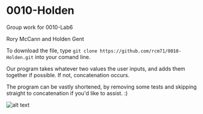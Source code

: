 # 0010-Holden
Group work for 0010-Lab6

Rory McCann and Holden Gent


To download the file, type ```git clone https://github.com/rcm71/0010-Holden.git``` into your comand line.


Our program takes whatever two values the user inputs, and adds them together if possible. If not, concatenation occurs.


The program can be vastly shortened, by removing some tests and skipping straight to concatenation if you'd like to assist. :)

![alt text](https://media.giphy.com/media/3orifhF0g6TPRgs3G8/giphy.gif)